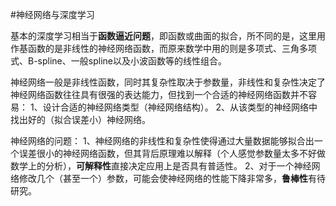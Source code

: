 #神经网络与深度学习

基本的深度学习相当于**函数逼近问题**，即函数或曲面的拟合，所不同的是，这里用作基函数的是非线性的神经网络函数，而原来数学中用的则是多项式、三角多项式、B-spline、一般spline以及小波函数等的线性组合。

神经网络一般是非线性函数，同时其复杂性取决于参数量，非线性和复杂性决定了神经网络函数往往具有很强的表达能力，但找到一个合适的神经网络函数并不容易：
1、设计合适的神经网络类型（神经网络结构）。
2、从该类型的神经网络中找出好的（拟合误差小）神经网络。

神经网络的问题：
1、神经网络的非线性和复杂性使得通过大量数据能够拟合出一个误差很小的神经网络函数，但其背后原理难以解释（个人感觉参数量太多不好做数学上的分析），**可解释性**直接决定应用上是否具有普适性。
2、对于一个神经网络修改几个（甚至一个）参数，可能会使神经网络的性能下降非常多，**鲁棒性**有待研究。
